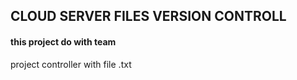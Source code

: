 ## CLOUD SERVER FILES VERSION CONTROLL
#### this project do with team

project controller with file .txt 
